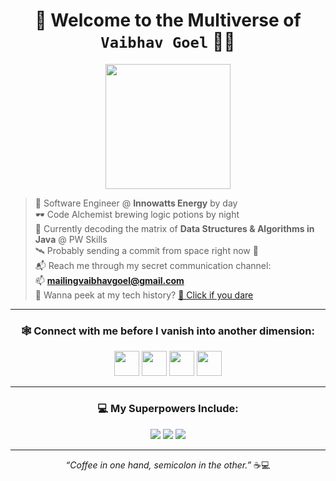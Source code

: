 <h1 align="center">🚀 Welcome to the Multiverse of <code>Vaibhav Goel</code> 👨‍💻</h1>

<p align="center">
  <img src="https://media1.giphy.com/media/v1.Y2lkPTc5MGI3NjExN3NpemV3YTB3a2owNzhpN3U4b21ldDQ0djd0dDZ0cTNha2hiMmphaiZlcD12MV9pbnRlcm5hbF9naWZfYnlfaWQmY3Q9Zw/Ws6T5PN7wHv3cY8xy8/giphy.gif" width="200" />
</p>

> 🧠 Software Engineer @ <strong>Innowatts Energy</strong> by day  
> 🕶️ Code Alchemist brewing logic potions by night  
> 🧩 Currently decoding the matrix of <strong>Data Structures & Algorithms in Java</strong> @ PW Skills  
> 🛰️ Probably sending a commit from space right now 🚀  
> 📬 Reach me through my secret communication channel:  
> 📫 **mailingvaibhavgoel@gmail.com**  
> 🧾 Wanna peek at my tech history? [🔗 Click if you dare](https://drive.google.com/file/d/1PsCZcj1i6ULgtHLcDoYmiLuQlR315oW_/view?usp=sharing)

---

<h3 align="center">🕸️ Connect with me before I vanish into another dimension:</h3>
<p align="center">
  <a href="https://twitter.com/itsvaibhavgoel" target="blank"><img src="https://skillicons.dev/icons?i=twitter" height="40" /></a>
  <a href="https://linkedin.com/in/vaibhav--goel" target="blank"><img src="https://skillicons.dev/icons?i=linkedin" height="40" /></a>
  <a href="https://instagram.com/_vaibhavgoel/" target="blank"><img src="https://skillicons.dev/icons?i=instagram" height="40" /></a>
  <a href="https://www.hackerrank.com/itsvaibhavgoel" target="blank"><img src="https://skillicons.dev/icons?i=hackerrank" height="40" /></a>
</p>

---

<h3 align="center">💻 My Superpowers Include:</h3>
<p align="center">
  <img src="https://skillicons.dev/icons?i=java,python,c,cpp,kotlin,html,css,javascript" />
  <img src="https://skillicons.dev/icons?i=androidstudio,figma,photoshop,illustrator,unreal" />
  <img src="https://skillicons.dev/icons?i=mysql,firebase,aws,gcp,kubernetes,hadoop" />
</p>

---

<p align="center"><i>“Coffee in one hand, semicolon in the other.”</i> ☕💻</p>
